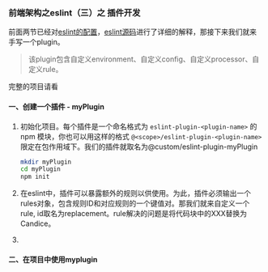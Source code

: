 ### 前端架构之eslint（三）之 插件开发

前面两节已经对[eslint的配置](https://blog.csdn.net/sinat_34798463/article/details/107924978)，[eslint源码](https://blog.csdn.net/sinat_34798463/article/details/107925037)进行了详细的解释，那接下来我们就来手写一个plugin。

> 该plugin包含自定义environment、自定义config、自定义processor、自定义rule。

完整的项目请看

#### 一、创建一个插件 - myPlugin

1. 初始化项目。每个插件是一个命名格式为 `eslint-plugin-<plugin-name>` 的 npm 模块，你也可以用这样的格式 `@<scope>/eslint-plugin-<plugin-name>` 限定在包作用域下。我们的插件就取名为@custom/eslint-plugin-myPlugin

   ```bash
   mkdir myPlugin
   cd myPlugin
   npm init
   ```

   

2. 在eslint中，插件可以暴露额外的规则以供使用。为此，插件必须输出一个rules对象，包含规则ID和对应规则的一个键值对。那我们就来自定义一个rule, id取名为replacement。rule解决的问题是将代码块中的XXX替换为Candice。

   

3. 

#### 二、在项目中使用myplugin
